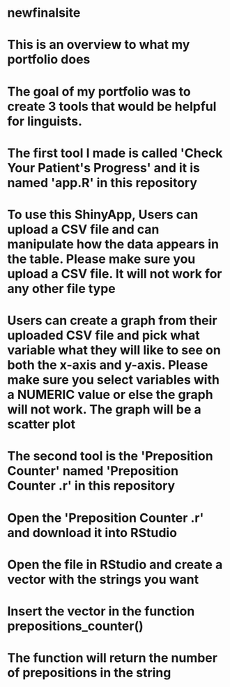 # newfinalsite

# This is an overview to what my portfolio does 

# The goal of my portfolio was to create 3 tools that would be helpful for linguists. 

# The first tool I made is called 'Check Your Patient's Progress' and it is named 'app.R' in this repository 
# To use this ShinyApp, Users can upload a CSV file and can manipulate how the data appears in the table. Please make sure you upload a CSV file. It will not work for any other file type
# Users can create a graph from their uploaded CSV file and pick what variable what they will like to see on both the x-axis and y-axis. Please make sure you select variables with a NUMERIC value or else the graph will not work. The graph will be a scatter plot

# The second tool is the 'Preposition Counter' named 'Preposition Counter .r' in this repository
# Open the 'Preposition Counter .r' and download it into RStudio
# Open the file in RStudio and create a vector with the strings you want
# Insert the vector in the function prepositions_counter()
# The function will return the number of prepositions in the string
